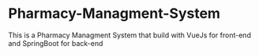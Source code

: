 # Pharmacy-Managment-System
This is a Pharmacy Managment System that build with VueJs for front-end and SpringBoot for back-end
